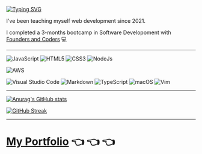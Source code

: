 [![Typing SVG](https://readme-typing-svg.herokuapp.com?font=Fira+Code&pause=1000&repeat=false&width=435&lines=Welcome+🙂)](https://git.io/typing-svg)

I've been teaching myself web development since 2021.

I completed a 3-months bootcamp in Software Developoment with [Founders and Coders](https://github.com/foundersandcoders) 💻
***

![JavaScript](https://img.shields.io/badge/javascript-%23323330.svg?style=for-the-badge&logo=javascript&logoColor=%23F7DF1E)
![HTML5](https://img.shields.io/badge/html5-%23E34F26.svg?style=for-the-badge&logo=html5&logoColor=white)
![CSS3](https://img.shields.io/badge/css3-%231572B6.svg?style=for-the-badge&logo=css3&logoColor=white)
![NodeJs](https://img.shields.io/badge/-NodeJs-%339933.svg?style=for-the-badge&logo=node.js)

![AWS](https://img.shields.io/badge/AWS-%23FF9900.svg?style=for-the-badge&logo=amazon-aws&logoColor=white)

![Visual Studio Code](https://img.shields.io/badge/Visual%20Studio%20Code-0078d7.svg?style=for-the-badge&logo=visual-studio-code&logoColor=white)
![Markdown](https://img.shields.io/badge/markdown-%23000000.svg?style=for-the-badge&logo=markdown&logoColor=white)
![TypeScript](https://img.shields.io/badge/typescript-%23007ACC.svg?style=for-the-badge&logo=typescript&logoColor=white)
![macOS](https://img.shields.io/badge/mac%20os-000000?style=for-the-badge&logo=macos&logoColor=F0F0F0)
![Vim](https://img.shields.io/badge/VIM-%2311AB00.svg?style=for-the-badge&logo=vim&logoColor=white)

***

[![Anurag's GitHub stats](https://github-readme-stats.vercel.app/api?username=carlosbuitragosan&show_icons=true&theme=tokyonight&bg_color=00000000)](https://github.com/anuraghazra/github-readme-stats&show_owner=false)



[![GitHub Streak](https://github-readme-streak-stats.herokuapp.com?user=carlosbuitragosan&theme=tokyonight&mode=weekly&hide_longest_streak=true)](https://git.io/streak-stats)
***


# [My Portfolio](https://github.com/carlosalbertobuitragosantamaria/portfolio) 👈 👈 👈
